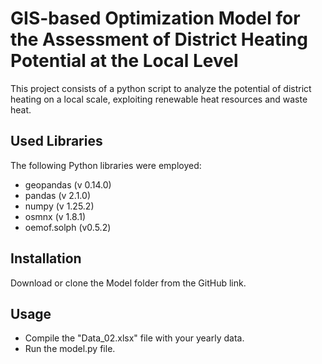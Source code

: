 # GIS-based Optimization Model for the Assessment of District Heating Potential at the Local Level
This project consists of a python script to analyze the potential of district heating on a local scale, exploiting renewable heat resources and waste heat.
##  Used Libraries
The following Python libraries were employed:
- geopandas (v 0.14.0)
- pandas (v  2.1.0)
- numpy (v 1.25.2)
- osmnx (v 1.8.1)
- oemof.solph (v0.5.2)
## Installation
Download or clone the Model folder from the GitHub link.
## Usage
- Compile the "Data_02.xlsx" file with your yearly data.
- Run the model.py file.
